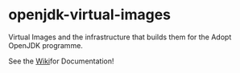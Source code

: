 openjdk-virtual-images
======================

Virtual Images and the infrastructure that builds them for the Adopt OpenJDK programme.

See the [Wiki](https://github.com/AdoptOpenJDK/openjdk-virtual-images/wiki)for Documentation!


